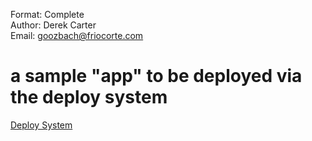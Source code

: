 Format: Complete  
Author: Derek Carter  
Email: goozbach@friocorte.com  

# a sample "app" to be deployed via the deploy system

[Deploy System](http://github.com/goozbach/deploy-system)

